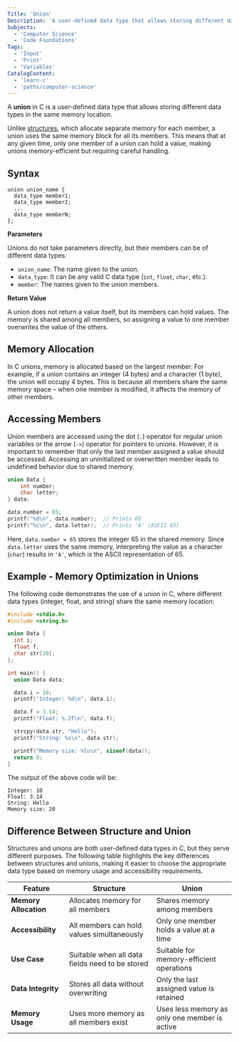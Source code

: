 ```yaml
---
Title: 'Union'
Description: 'A user-defined data type that allows storing different data types in the same memory location.'
Subjects:
  - 'Computer Science'
  - 'Code Foundations'
Tags:
  - 'Input'
  - 'Print'
  - 'Variables'
CatalogContent:
  - 'learn-c'
  - 'paths/computer-science'
---
```


A **union** in C is a user-defined data type that allows storing different data types in the same memory location.

Unlike [structures](https://www.codecademy.com/resources/docs/c/structures), which allocate separate memory for each member, a union uses the same memory block for all its members. This means that at any given time, only one member of a union can hold a value, making unions memory-efficient but requiring careful handling.

## Syntax

```pseudo
union union_name {
  data_type member1;
  data_type member2;
  ...
  data_type memberN;
};
```

**Parameters**

Unions do not take parameters directly, but their members can be of different data types:
- `union_name`: The name given to the union.
- `data_type`: It can be any valid C data type (`int`, `float`, `char`, etc.).
- `member`: The names given to the union members.

**Return Value**

A union does not return a value itself, but its members can hold values. The memory is shared among all members, so assigning a value to one member overwrites the value of the others.

## Memory Allocation

In C unions, memory is allocated based on the largest member. For example, if a union contains an integer (4 bytes) and a character (1 byte), the union will occupy 4 bytes. This is because all members share the same memory space – when one member is modified, it affects the memory of other members.

## Accessing Members

Union members are accessed using the dot (`.`) operator for regular union variables or the arrow (`->`) operator for pointers to unions. However, it is important to remember that only the last member assigned a value should be accessed. Accessing an uninitialized or overwritten member leads to undefined behavior due to shared memory.

```c
union Data {
    int number;
    char letter;
} data;

data.number = 65;
printf("%d\n", data.number);  // Prints 65
printf("%c\n", data.letter);  // Prints 'A' (ASCII 65)
```

Here, `data.number = 65` stores the integer 65 in the shared memory. Since `data.letter` uses the same memory, interpreting the value as a character (`char`) results in `'A'`, which is the ASCII representation of 65.

## Example - Memory Optimization in Unions

The following code demonstrates the use of a union in C, where different data types (integer, float, and string) share the same memory location:

```c
#include <stdio.h>
#include <string.h>

union Data {
  int i;
  float f;
  char str[20];
};

int main() {
  union Data data;

  data.i = 10;
  printf("Integer: %d\n", data.i);

  data.f = 3.14;
  printf("Float: %.2f\n", data.f);

  strcpy(data.str, "Hello");
  printf("String: %s\n", data.str);

  printf("Memory size: %lu\n", sizeof(data));
  return 0;
}
```

The output of the above code will be:

```shell
Integer: 10
Float: 3.14
String: Hello
Memory size: 20
```

## Difference Between Structure and Union

Structures and unions are both user-defined data types in C, but they serve different purposes. The following table highlights the key differences between structures and unions, making it easier to choose the appropriate data type based on memory usage and accessibility requirements.

| Feature            | Structure                                   | Union                                |
|--------------------|-------------------------------------------|--------------------------------------|
| **Memory Allocation** | Allocates memory for all members         | Shares memory among members          |
| **Accessibility**   | All members can hold values simultaneously | Only one member holds a value at a time |
| **Use Case**        | Suitable when all data fields need to be stored | Suitable for memory-efficient operations |
| **Data Integrity**  | Stores all data without overwriting       | Only the last assigned value is retained |
| **Memory Usage**    | Uses more memory as all members exist     | Uses less memory as only one member is active |
